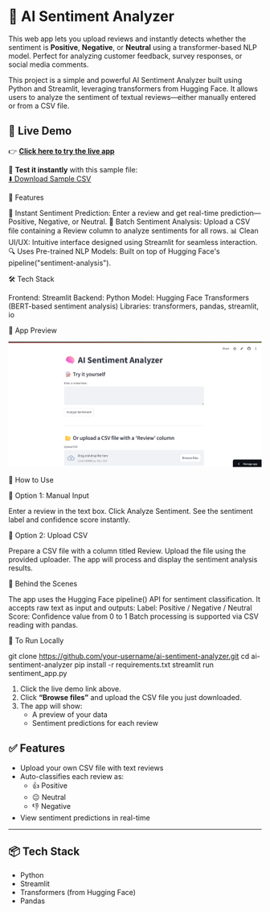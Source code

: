 
# 🧠 AI Sentiment Analyzer

This web app lets you upload reviews and instantly detects whether the sentiment is **Positive**, **Negative**, or **Neutral** using a transformer-based NLP model. Perfect for analyzing customer feedback, survey responses, or social media comments.

This project is a simple and powerful AI Sentiment Analyzer built using Python and Streamlit, leveraging transformers from Hugging Face. It allows users to analyze the sentiment of textual reviews—either manually entered or from a CSV file.


## 🚀 Live Demo

👉 **[Click here to try the live app](https://ai-sentiment-analyzer-bu469t68hmggh74smjcbvs.streamlit.app/)**

📂 **Test it instantly** with this sample file:  
[⬇️ Download Sample CSV](https://github.com/Shashankii/AI-sentiment-analyzer/blob/main/large_sample_reviews.csv)



🚀 Features

🎯 Instant Sentiment Prediction: Enter a review and get real-time prediction—Positive, Negative, or Neutral.
📂 Batch Sentiment Analysis: Upload a CSV file containing a Review column to analyze sentiments for all rows.
📊 Clean UI/UX: Intuitive interface designed using Streamlit for seamless interaction.
🔍 Uses Pre-trained NLP Models: Built on top of Hugging Face's pipeline("sentiment-analysis").


🛠 Tech Stack

Frontend: Streamlit
Backend: Python
Model: Hugging Face Transformers (BERT-based sentiment analysis)
Libraries: transformers, pandas, streamlit, io


📸 App Preview

![Screenshot](https://github.com/Shashankii/AI-sentiment-analyzer/blob/main/app%20screenshot.png)


📁 How to Use

🔹 Option 1: Manual Input

Enter a review in the text box.
Click Analyze Sentiment.
See the sentiment label and confidence score instantly.

🔹 Option 2: Upload CSV

Prepare a CSV file with a column titled Review.
Upload the file using the provided uploader.
The app will process and display the sentiment analysis results.


🧠 Behind the Scenes

The app uses the Hugging Face pipeline() API for sentiment classification. It accepts raw text as input and outputs:
Label: Positive / Negative / Neutral
Score: Confidence value from 0 to 1
Batch processing is supported via CSV reading with pandas.

📌 To Run Locally

git clone https://github.com/your-username/ai-sentiment-analyzer.git
cd ai-sentiment-analyzer
pip install -r requirements.txt
streamlit run sentiment_app.py



1. Click the live demo link above.
2. Click **“Browse files”** and upload the CSV file you just downloaded.
3. The app will show:
   - A preview of your data
   - Sentiment predictions for each review


## ✅ Features

- Upload your own CSV file with text reviews
- Auto-classifies each review as:
  - 👍 Positive
  - 😐 Neutral
  - 👎 Negative
- View sentiment predictions in real-time


---

## 📦 Tech Stack

- Python
- Streamlit
- Transformers (from Hugging Face)
- Pandas






